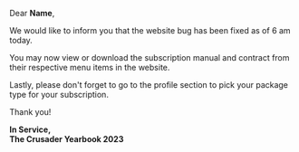 Dear __Name__,  

We would like to inform you that the website bug has been fixed as of 6 am today. 

You may now view or download the subscription manual and contract from their respective menu items in the website.  

Lastly, please don't forget to go to the profile section to pick your package type for your subscription.  

Thank you!  

__In Service,  
The Crusader Yearbook 2023__